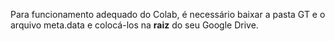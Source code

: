 Para funcionamento adequado do Colab, é necessário baixar a pasta GT e o arquivo meta.data e colocá-los na **raiz** do seu Google Drive.
